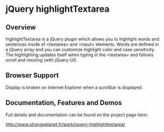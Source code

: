 jQuery highlightTextarea
========================

Overview
--------
highlightTextarea is a jQuery plugin which allows you to highlight words and sentences inside of &lt;textarea&gt; and &lt;input&gt; elements. Words are defined in a jQuery array and you can customize highlight color and case sensitivity. The highlighting updates itself when typing in the &lt;textarea&gt; and follows scroll and resizing (with jQuery-UI).

Browser Support
---------------
Display is broken on Internet Explorer when a scrollbar is displayed.

Documentation, Features and Demos
---------------------------------
Full details and documentation can be found on the project page here:

<http://www.strangeplanet.fr/work/jquery-highlighttextarea/>